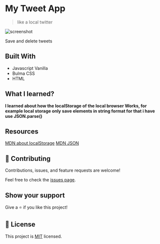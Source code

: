 
# My Tweet App

>like a local twitter

![screenshot](https://i.imgur.com/n6jbxsl.gif)

Save and delete tweets

## Built With

- Javascript Vanilla
- Bulma CSS
- HTML


## What I learned?

**I learned about how the localStorage of the local browser Works, for example local storage only save elements in string format for that i have use JSON.parse()**


## Resources

[MDN about localStorage](https://developer.mozilla.org/en-US/docs/Web/API/Web_Storage_API/Using_the_Web_Storage_API)
[MDN JSON](https://developer.mozilla.org/es/docs/Web/JavaScript/Referencia/Objetos_globales/JSON/parse)


## 🤝 Contributing

Contributions, issues, and feature requests are welcome!

Feel free to check the [issues page](issues/).

## Show your support

Give a ⭐️ if you like this project!


## 📝 License

This project is [MIT](lic.url) licensed.
